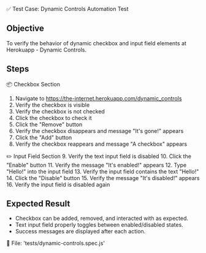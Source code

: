 ✅ Test Case: Dynamic Controls Automation Test

## Objective
To verify the behavior of dynamic checkbox and input field elements at Herokuapp - Dynamic Controls.

## Steps

📦 Checkbox Section
1. Navigate to https://the-internet.herokuapp.com/dynamic_controls
2. Verify the checkbox is visible
3. Verify the checkbox is not checked
4. Click the checkbox to check it
5. Click the "Remove" button
6. Verify the checkbox disappears and message "It's gone!" appears
7. Click the "Add" button
8. Verify the checkbox reappears and message "A checkbox" appears

✏️ Input Field Section
9. Verify the text input field is disabled
10. Click the "Enable" button
11. Verify the message "It's enabled!" appears
12. Type "Hello!" into the input field
13. Verify the input field contains the text "Hello!"
14. Click the "Disable" button
15. Verify the message "It's disabled!" appears
16. Verify the input field is disabled again

## Expected Result
- Checkbox can be added, removed, and interacted with as expected.
- Text input field properly toggles between enabled/disabled states.
- Success messages are displayed after each action.

📁 File: 'tests/dynamic-controls.spec.js'
